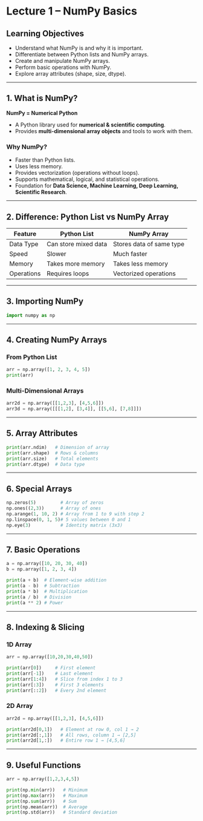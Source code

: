 # Lecture 1 – NumPy Basics  

##  Learning Objectives  

-  Understand what NumPy is and why it is important.  
-  Differentiate between Python lists and NumPy arrays.  
-  Create and manipulate NumPy arrays.  
-  Perform basic operations with NumPy.  
-  Explore array attributes (shape, size, dtype).  

---

## 1. What is NumPy?  

**NumPy = Numerical Python**  

- A Python library used for **numerical & scientific computing**.  
- Provides **multi-dimensional array objects** and tools to work with them.  

###  Why NumPy?  
- Faster than Python lists.  
- Uses less memory.  
- Provides vectorization (operations without loops).  
- Supports mathematical, logical, and statistical operations.  
- Foundation for **Data Science, Machine Learning, Deep Learning, Scientific Research**.  

---

## 2. Difference: Python List vs NumPy Array  

| Feature     | Python List         | NumPy Array            |
|-------------|---------------------|-------------------------|
| Data Type   | Can store mixed data| Stores data of same type|
| Speed       | Slower              | Much faster             |
| Memory      | Takes more memory   | Takes less memory       |
| Operations  | Requires loops      | Vectorized operations   |

---

## 3. Importing NumPy  

```python
import numpy as np
```

---

## 4. Creating NumPy Arrays  

### From Python List  
```python
arr = np.array([1, 2, 3, 4, 5])
print(arr)
```

### Multi-Dimensional Arrays  
```python
arr2d = np.array([[1,2,3], [4,5,6]])
arr3d = np.array([[[1,2], [3,4]], [[5,6], [7,8]]])
```

---

## 5. Array Attributes  

```python
print(arr.ndim)   # Dimension of array
print(arr.shape)  # Rows & columns
print(arr.size)   # Total elements
print(arr.dtype)  # Data type
```

---

## 6. Special Arrays  

```python
np.zeros(5)         # Array of zeros
np.ones((2,3))      # Array of ones
np.arange(1, 10, 2) # Array from 1 to 9 with step 2
np.linspace(0, 1, 5)# 5 values between 0 and 1
np.eye(3)           # Identity matrix (3x3)
```

---

## 7. Basic Operations  

```python
a = np.array([10, 20, 30, 40])
b = np.array([1, 2, 3, 4])

print(a + b)  # Element-wise addition
print(a - b)  # Subtraction
print(a * b)  # Multiplication
print(a / b)  # Division
print(a ** 2) # Power
```

---

## 8. Indexing & Slicing  

### 1D Array  
```python
arr = np.array([10,20,30,40,50])

print(arr[0])     # First element
print(arr[-1])    # Last element
print(arr[1:4])   # Slice from index 1 to 3
print(arr[:3])    # First 3 elements
print(arr[::2])   # Every 2nd element
```

### 2D Array  
```python
arr2d = np.array([[1,2,3], [4,5,6]])

print(arr2d[0,1])   # Element at row 0, col 1 → 2
print(arr2d[:,1])   # All rows, column 1 → [2,5]
print(arr2d[1,:])   # Entire row 1 → [4,5,6]
```

---

## 9. Useful Functions  

```python
arr = np.array([1,2,3,4,5])

print(np.min(arr))   # Minimum
print(np.max(arr))   # Maximum
print(np.sum(arr))   # Sum
print(np.mean(arr))  # Average
print(np.std(arr))   # Standard deviation
```
